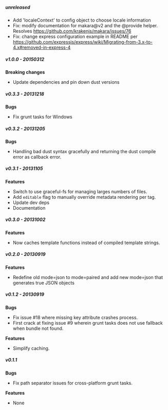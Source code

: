 ##### unreleased

- Add 'localeContext' to config object to choose locale information
- Fix: modify documentation for makara@v2 and the @provide helper. Resolves https://github.com/krakenjs/makara/issues/76
- Fix: change express configuration example in README per https://github.com/expressjs/express/wiki/Migrating-from-3.x-to-4.x#removed-in-express-4

##### v1.0.0 - 20150312

**Breaking changes**
- Update dependencies and pin down dust versions

##### v0.3.3 - 20131218
**Bugs**
- Fix grunt tasks for Windows


##### v0.3.2 - 20131205
**Bugs**
- Handling bad dust syntax gracefully and returning the dust compile error as callback error.

##### v0.3.1 - 20131105
**Features**
- Switch to use graceful-fs for managing larges numbers of files.
- Add `editable` flag to manually override metadata rendering per tag.
- Update dev deps
- Documentation

##### v0.3.0 - 20131002

**Features**
- Now caches template functions instead of compiled template strings.


##### v0.2.0 - 20130919

**Features**
- Redefine old mode=json to mode=paired and add new mode=json that generates true JSON objects

##### v0.1.2 - 20130919

**Bugs**
- Fix issue #18 where missing key attribute crashes process.
- First crack at fixing issue #9 wherein grunt tasks does not use fallback when bundle not found.

**Features**
- Simplify caching.


##### v0.1.1

**Bugs**
- Fix path separator issues for cross-platform grunt tasks.

**Features**
- None
